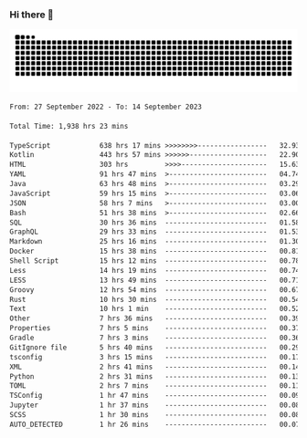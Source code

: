 ### Hi there 👋

<picture>
  <source media="(prefers-color-scheme: dark)" srcset="https://raw.githubusercontent.com/heyline/heyline/output/github-contribution-grid-snake-dark.svg">
  <source media="(prefers-color-scheme: light)" srcset="https://raw.githubusercontent.com/heyline/heyline/output/github-contribution-grid-snake.svg">
  <img alt="github contribution grid snake animation" src="https://raw.githubusercontent.com/heyline/heyline/output/github-contribution-grid-snake.svg">
</picture>

<!--START_SECTION:waka-->

```txt
From: 27 September 2022 - To: 14 September 2023

Total Time: 1,938 hrs 23 mins

TypeScript            638 hrs 17 mins >>>>>>>>-----------------   32.93 %
Kotlin                443 hrs 57 mins >>>>>>-------------------   22.90 %
HTML                  303 hrs         >>>>---------------------   15.63 %
YAML                  91 hrs 47 mins  >------------------------   04.74 %
Java                  63 hrs 48 mins  >------------------------   03.29 %
JavaScript            59 hrs 15 mins  >------------------------   03.06 %
JSON                  58 hrs 7 mins   >------------------------   03.00 %
Bash                  51 hrs 38 mins  >------------------------   02.66 %
SQL                   30 hrs 36 mins  -------------------------   01.58 %
GraphQL               29 hrs 33 mins  -------------------------   01.53 %
Markdown              25 hrs 16 mins  -------------------------   01.30 %
Docker                15 hrs 38 mins  -------------------------   00.81 %
Shell Script          15 hrs 12 mins  -------------------------   00.78 %
Less                  14 hrs 19 mins  -------------------------   00.74 %
LESS                  13 hrs 49 mins  -------------------------   00.71 %
Groovy                12 hrs 54 mins  -------------------------   00.67 %
Rust                  10 hrs 30 mins  -------------------------   00.54 %
Text                  10 hrs 1 min    -------------------------   00.52 %
Other                 7 hrs 36 mins   -------------------------   00.39 %
Properties            7 hrs 5 mins    -------------------------   00.37 %
Gradle                7 hrs 3 mins    -------------------------   00.36 %
GitIgnore file        5 hrs 40 mins   -------------------------   00.29 %
tsconfig              3 hrs 15 mins   -------------------------   00.17 %
XML                   2 hrs 41 mins   -------------------------   00.14 %
Python                2 hrs 31 mins   -------------------------   00.13 %
TOML                  2 hrs 7 mins    -------------------------   00.11 %
TSConfig              1 hr 47 mins    -------------------------   00.09 %
Jupyter               1 hr 37 mins    -------------------------   00.08 %
SCSS                  1 hr 30 mins    -------------------------   00.08 %
AUTO_DETECTED         1 hr 26 mins    -------------------------   00.07 %
```

<!--END_SECTION:waka-->

